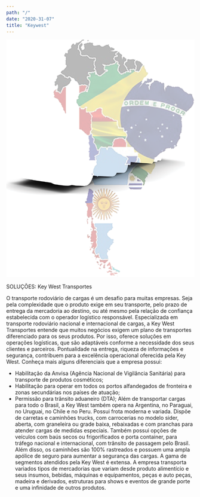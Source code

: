 ```yaml
---
path: "/"
date: "2020-31-07"
title: "Keywest"
---
```


![](images/key-img-1.png)

SOLUÇÕES: Key West Transportes

O transporte rodoviário de cargas é um desafio para muitas empresas. Seja pela complexidade que o produto exige em seu transporte, pelo prazo de entrega da mercadoria ao destino, ou até mesmo pela relação de confiança estabelecida com o operador logístico responsável. 
Especializada em transporte rodoviário nacional e internacional de cargas, a Key West Transportes entende que muitos negócios exigem um plano de transportes diferenciado para os seus produtos. Por isso, oferece soluções em operações logísticas, que são adaptáveis conforme a necessidade dos seus clientes e parceiros. Pontualidade na entrega, riqueza de informações e segurança, contribuem para a excelência operacional oferecida pela Key West. 
Conheça mais alguns diferenciais que a empresa possui:
-	Habilitação da Anvisa (Agência Nacional de Vigilância Sanitária) para transporte de produtos cosméticos;
-	Habilitação para operar em todos os portos alfandegados de fronteira e zonas secundárias nos países de atuação;
-	Permissão para trânsito aduaneiro (DTA);
Além de transportar cargas para todo o Brasil, a Key West também opera na Argentina, no Paraguai, no Uruguai, no Chile e no Peru. 
Possui frota moderna e variada. Dispõe de carretas e caminhões trucks, com carrocerias no modelo sider, aberta, com graneleira ou grade baixa, rebaixadas e com pranchas para atender cargas de medidas especiais. Também possui opções de veículos com baús secos ou frigorificados e porta container, para tráfego nacional e internacional, com trânsito de passagem pelo Brasil. Além disso, os caminhões são 100% rastreados e possuem uma ampla apólice de seguro para aumentar a segurança das cargas.
A gama de segmentos atendidos pela Key West é extensa. A empresa transporta variados tipos de mercadorias que variam desde produto alimentício e seus insumos, bebidas, máquinas e equipamentos, peças e auto peças, madeira e derivados, estruturas para shows e eventos de grande porte e uma infinidade de outros produtos.
